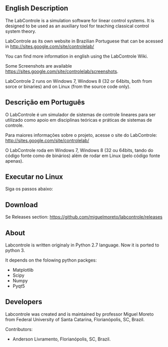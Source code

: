 ## English Description
The LabControle is a simulation software for linear control systems. It is designed to be used as an auxiliary tool for teaching classical control system theory.

LabControle as its own website in Brazilian Portuguese that can be acessed in http://sites.google.com/site/controlelab/

You can find more information in english using the LabControle Wiki.

Some Screenshots are available https://sites.google.com/site/controlelab/screenshots.

LabControle 2 runs on Windows 7, Windows 8 (32 or 64bits, both from sorce or binaries) and on Linux (from the source code only).

## Descrição em Português
O LabControle é um simulador de sistemas de controle lineares para ser utilizado como apoio em disciplinas teóricas e práticas de sistemas de controle.

Para maiores informações sobre o projeto, acesse o site do LabControle: http://sites.google.com/site/controlelab/

O LabControle roda em Windows 7, Windows 8 (32 ou 64bits, tando do código fonte como de binários) além de rodar em Linux (pelo código fonte apenas).

## Executar no Linux

Siga os passos abaixo:



## Download

Se Releases section: https://github.com/miguelmoreto/labcontrole/releases

## About

Labcontrole is written originaly in Python 2.7 language. Now it is ported to python 3.

It depends on the folowing python packges:
* Matplotlib
* Scipy
* Numpy
* Pyqt5

## Developers

Labcontrole was created and is maintained by professor Miguel Moreto from Federal University of Santa Catarina, Florianópolis, SC, Brazil.

Contributors:
* Anderson Livramento, Florianópolis, SC, Brazil.
